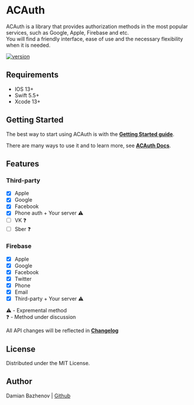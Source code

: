 # ACAuth 

<p>ACAuth is a library that provides authorization methods in the most popular services, such as Google, Apple, Firebase and etc.<br>
You will find a friendly interface, ease of use and the necessary flexibility when it is needed.</p>

[![version](https://img.shields.io/badge/version-1.0.0-white.svg)](https://semver.org)

## Requirements
* IOS 13+
* Swift 5.5+
* Xcode 13+

## Getting Started
The best way to start using ACAuth is with the **[Getting Started guide][ACGSGuide]**. 

There are many ways to use it and to learn more, see **[ACAuth Docs][ACAuthDocs]**.

## Features
### Third-party
- [x] Apple
- [x] Google
- [x] Facebook
- [x] Phone auth + Your server ⚠️
- [ ] VK ❓
- [ ] Sber ❓

### Firebase 
- [x] Apple 
- [x] Google
- [x] Facebook
- [x] Twitter
- [x] Phone
- [x] Email
- [x] Third-party + Your server ⚠️

<p>⚠️ - Expremental method<br>❓ - Method under discussion</p>

All API changes will be reflected in **[Changelog][Changelog]**

## License
Distributed under the MIT License.

## Author
Damian Bazhenov | [Github][CreatorGithub]

[//]: # (Links)
  [Changelog]: /Changelog.md
  [ACGSGuide]: /Sources/ACAuth/ACAuth.docc/GettingStarted.md
  [ACAuthDocs]: /Documentation/v1/
  [CreatorGithub]: https://github.com/uxn0w
